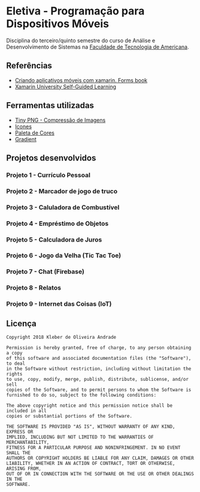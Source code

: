 # Eletiva - Programação para Dispositivos Móveis

Disciplina do terceiro/quinto semestre do curso de Análise e Desenvolvimento de Sistemas na [Faculdade de Tecnologia de Americana](http://www.fatec.edu.br/).

## Referências

- [Criando aplicativos móveis com xamarin. Forms book](https://docs.microsoft.com/pt-br/xamarin/xamarin-forms/creating-mobile-apps-xamarin-forms/)
- [Xamarin University Self-Guided Learning](https://elearning.xamarin.com/)

## Ferramentas utilizadas

- [Tiny PNG - Compressão de Imagens](https://tinypng.com/)
- [Icones](https://material.io/tools/icons/?style=baseline)
- [Paleta de Cores](https://flatuicolors.com/)
- [Gradient](https://uigradients.com)

## Projetos desenvolvidos

### Projeto 1 - Currículo Pessoal

### Projeto 2 - Marcador de jogo de truco

### Projeto 3 - Caluladora de Combustível

### Projeto 4 - Empréstimo de Objetos

### Projeto 5 - Calculadora de Juros

### Projeto 6 - Jogo da Velha (Tic Tac Toe)

### Projeto 7 - Chat (Firebase)

### Projeto 8 - Relatos

### Projeto 9 - Internet das Coisas (IoT)

Licença
----

    Copyright 2018 Kleber de Oliveira Andrade
    
    Permission is hereby granted, free of charge, to any person obtaining a copy
    of this software and associated documentation files (the "Software"), to deal
    in the Software without restriction, including without limitation the rights
    to use, copy, modify, merge, publish, distribute, sublicense, and/or sell
    copies of the Software, and to permit persons to whom the Software is
    furnished to do so, subject to the following conditions:
    
    The above copyright notice and this permission notice shall be included in all
    copies or substantial portions of the Software.
    
    THE SOFTWARE IS PROVIDED "AS IS", WITHOUT WARRANTY OF ANY KIND, EXPRESS OR
    IMPLIED, INCLUDING BUT NOT LIMITED TO THE WARRANTIES OF MERCHANTABILITY,
    FITNESS FOR A PARTICULAR PURPOSE AND NONINFRINGEMENT. IN NO EVENT SHALL THE
    AUTHORS OR COPYRIGHT HOLDERS BE LIABLE FOR ANY CLAIM, DAMAGES OR OTHER
    LIABILITY, WHETHER IN AN ACTION OF CONTRACT, TORT OR OTHERWISE, ARISING FROM,
    OUT OF OR IN CONNECTION WITH THE SOFTWARE OR THE USE OR OTHER DEALINGS IN THE
    SOFTWARE.
